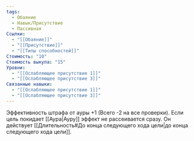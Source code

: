 ```yaml
---
tags:
  - Обаяние
  - Навык/Присутствие
  - Пассивная
Ссылки:
  - "[[Обаяние]]"
  - "[[Присутствие]]"
  - "[[Типы способностей]]"
Стоимость: "10"
Стоимость выкупа: "15"
Уровни:
  - "[[Ослабляющее присутствие 1]]"
  - "[[Ослабляющее присутствие 3]]"
Связанные навыки:
  - "[[Ослабляющее присутствие 1]]"
  - "[[Ослабляющее присутствие 3]]"
---
```

Эффективность штрафа от ауры +1 (Всего -2 на все проверки). Если цель покидает [[Аура|Ауру]] эффект не рассеивается сразу. Он действует [[Длительность#До конца следующего хода цели|до конца следующего хода цели]].